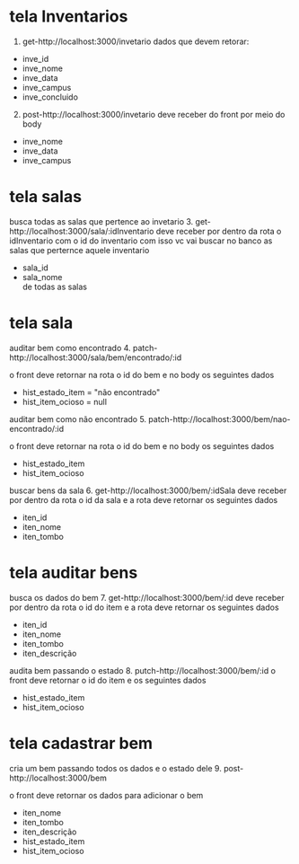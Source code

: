 # tela Inventarios

1. get-http://localhost:3000/invetario
dados que devem retorar:
- inve_id
- inve_nome
- inve_data
- inve_campus
- inve_concluido

2. post-http://localhost:3000/invetario
deve receber do front por meio do body
- inve_nome
- inve_data
- inve_campus

# tela salas

busca todas as salas que pertence ao invetario
3. get-http://localhost:3000/sala/:idInventario
deve receber por dentro da rota o idInventario com o id do inventario
com isso vc vai buscar no banco as salas que perternce aquele inventario
- sala_id
- sala_nome
<br>de todas as salas


# tela sala

auditar bem como encontrado 
4. patch-http://localhost:3000/sala/bem/encontrado/:id

o front deve retornar na rota o id do bem e no body os seguintes dados
- hist_estado_item = "não encontrado"
- hist_item_ocioso = null

auditar bem como não encontrado 
5. patch-http://localhost:3000/bem/nao-encontrado/:id

o front deve retornar na rota o id do bem e no body os seguintes dados
- hist_estado_item
- hist_item_ocioso

buscar bens da sala 
6. get-http://localhost:3000/bem/:idSala
deve receber por dentro da rota o id da sala e a rota deve retornar os seguintes dados
- iten_id
- iten_nome
- iten_tombo

# tela auditar bens

busca os dados do bem 
7. get-http://localhost:3000/bem/:id
deve receber por dentro da rota o id do item e a rota deve retornar os seguintes dados
- iten_id
- iten_nome
- iten_tombo
- iten_descrição

audita bem passando o estado 
8. putch-http://localhost:3000/bem/:id
o front deve retornar o id do item e os seguintes dados
- hist_estado_item
- hist_item_ocioso

# tela cadastrar bem

cria um bem passando todos os dados e o estado dele
9. post-http://localhost:3000/bem

o front deve retornar os dados para adicionar o bem 
- iten_nome
- iten_tombo
- iten_descrição
- hist_estado_item
- hist_item_ocioso
